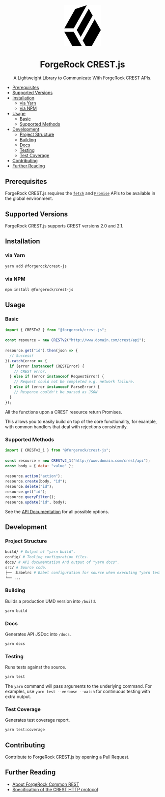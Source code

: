<div align="center">
  <img width="120" src="logo.png">
  <h1>ForgeRock CREST.js</h1>
  A Lightweight Library to Communicate With ForgeRock CREST APIs.
</div>

- [Prerequisites](#prerequisites)
- [Supported Versions](#supported-versions)
- [Installation](#installation)
  - [via Yarn](#via-yarn)
  - [via NPM](#via-npm)
- [Usage](#usage)
  - [Basic](#basic)
  - [Supported Methods](#supported-methods)
- [Development](#development)
  - [Project Structure](#project-structure)
  - [Building](#building)
  - [Docs](#docs)
  - [Testing](#testing)
  - [Test Coverage](#test-coverage)
- [Contributing](#contributing)
- [Further Reading](#further-reading)

## Prerequisites

ForgeRock CREST.js requires the [`fetch`][mdn-fetch] and [`Promise`][mdn-promise] APIs to be available in the global environment.

## Supported Versions

ForgeRock CREST.js supports CREST versions 2.0 and 2.1.

## Installation

### via Yarn

```sh
yarn add @forgerock/crest-js
```

### via NPM

```sh
npm install @forgerock/crest-js
```

## Usage

### Basic

```js
import { CRESTv2 } from "@forgerock/crest-js";

const resource = new CRESTv2("http://www.domain.com/crest/api");

resource.get("id").then(json => {
  // Success!
}).catch(error => {
  if (error instanceof CRESTError) {
    // CREST error.
  } else if (error instanceof RequestError) {
    // Request could not be completed e.g. network failure.
  } else if (error instanceof ParseError) {
    // Response couldn't be parsed as JSON
  }
});
```

All the functions upon a CREST resource return Promises.

This allows you to easily build on top of the core functionality, for example, with common handlers that deal with rejections consistently.

### Supported Methods

```js
import { CRESTv2_1 } from "@forgerock/crest-js";

const resource = new CRESTv2_1("http://www.domain.com/crest/api");
const body = { data: "value" };

resource.action("action");
resource.create(body, "id");
resource.delete("id");
resource.get("id");
resource.queryFilter();
resource.update("id", body);
```

See the [API Documentation][documentation] for all possible options.

## Development

### Project Structure

```sh
build/ # Output of "yarn build".
config/ # Tooling configuration files.
docs/ # API documentation And output of "yarn docs".
src/ # Source code.
├── .babelrc # Babel configuration for source when executing "yarn test" or "yarn test:coverage".
└── ...
```

### Building

Builds a production UMD version into `/build`.

```sh
yarn build
```

### Docs

Generates API JSDoc into `/docs`.

```sh
yarn docs
```

### Testing

Runs tests against the source.

```sh
yarn test
```

The `yarn` command will pass arguments to the underlying command. For examples, use `yarn test --verbose --watch` for continuous testing with extra output.

### Test Coverage

Generates test coverage report.

```sh
yarn test:coverage
```

## Contributing

Contribute to ForgeRock CREST.js by opening a Pull Request.

## Further Reading

- [About ForgeRock Common REST][docs-dev-guide-about-crest]
- [Specification of the CREST HTTP protocol][forgerock-commons-protocol]

[documentation]: https://forgerock.github.io/crest-js
[docs-dev-guide-about-crest]: https://backstage.forgerock.com/docs/am/6/dev-guide/#sec-about-crest
[forgerock-commons-protocol]: https://stash.forgerock.org/projects/COMMONS/repos/forgerock-commons/browse/rest/Protocol.md
[mdn-fetch]: https://developer.mozilla.org/en-US/docs/Web/API/Fetch_API
[mdn-promise]: https://developer.mozilla.org/en-US/docs/Web/JavaScript/Reference/Global_Objects/Promise
